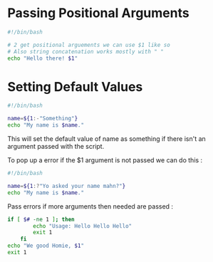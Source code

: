 # Passing Positional Arguments

```sh
#!/bin/bash

# 2 get positional arguements we can use $1 like so
# Also string concatenation works mostly with " "
echo "Hello there! $1"
```                             

# Setting Default Values

```sh
#!/bin/bash

name=${1:-"Something"}
echo "My name is $name."
```

This will set the default value of name as something if there isn't an argument passed with the script.

To pop up a error if the $1 argument is not passed we can do this :

```sh
#!/bin/bash

name=${1:?"Yo asked your name mahn?"}
echo "My name is $name."
```

Pass errors if more arguments then needed are passed :

```sh
if [ $# -ne 1 ]; then
        echo "Usage: Hello Hello Hello"
        exit 1
    fi
echo "We good Homie, $1"
exit 1
```
